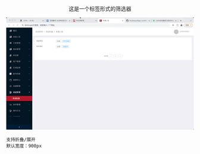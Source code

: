 <!--
 * @Author: lee
 * @Date: 2022-04-02 16:53:08
 * @LastEditTime: 2022-04-07 16:55:04
-->
<p align="center">这是一个标签形式的筛选器</p>
<div align="center">
 <img src="https://github.com/z496090280/TreeSelect/blob/master/img/16.gif?raw=true" />
</div>


    支持折叠/展开
    默认宽度：900px